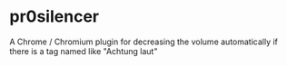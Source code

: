 # pr0silencer
A Chrome / Chromium plugin for decreasing the volume automatically if there is a tag named like "Achtung laut"
